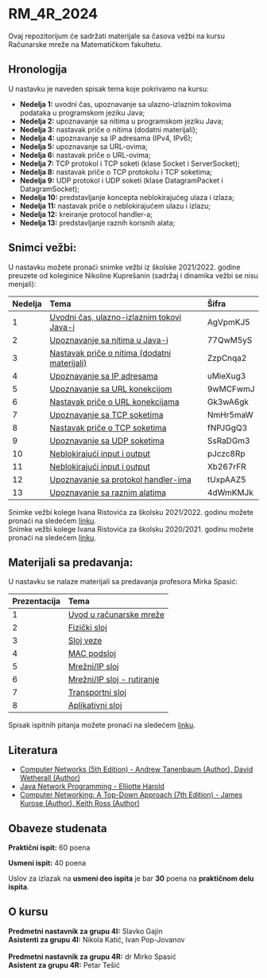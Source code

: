# RM_4R_2024
Ovaj repozitorijum će sadržati materijale sa časova vežbi na kursu Računarske mreže na Matematičkom fakultetu.

## Hronologija
U nastavku je naveden spisak tema koje pokrivamo na kursu:
- **Nedelja 1:** uvodni čas, upoznavanje sa ulazno-izlaznim tokovima podataka u programskom jeziku Java;
- **Nedelja 2:** upoznavanje sa nitima u programskom jeziku Java;
- **Nedelja 3:** nastavak priče o nitima (dodatni materijali);
- **Nedelja 4:** upoznavanje sa IP adresama (IPv4, IPv6);
- **Nedelja 5:** upoznavanje sa URL-ovima;
- **Nedelja 6:** nastavak priče o URL-ovima;
- **Nedelja 7:** TCP protokol i TCP soketi (klase Socket i ServerSocket);
- **Nedelja 8:** nastavak priče o TCP protokolu i TCP soketima;
- **Nedelja 9:** UDP protokol i UDP soketi (klase DatagramPacket i DatagramSocket);
- **Nedelja 10:** predstavljanje koncepta neblokirajućeg ulaza i izlaza;
- **Nedelja 11:** nastavak priče o neblokirajućem ulazu i izlazu; 
- **Nedelja 12:** kreiranje protocol handler-a;
- **Nedelja 13:** predstavljanje raznih korisnih alata;

## Snimci vežbi:

U nastavku možete pronaći snimke vežbi iz školske 2021/2022. godine preuzete od koleginice Nikoline Kuprešanin (sadržaj i dinamika vežbi se nisu menjali):

|Nedelja | Tema                                                                                                                      | Šifra |
|:--------|:--------------------------------------------------------------------------------------------------------------------------|:------|
| 1 | [Uvodni čas, ulazno-izlaznim tokovi Java-i](https://matf.webex.com/matf/ldr.php?RCID=72a6b98dc293891be837e92dc1417703)    | AgVpmKJ5 |
| 2 | [Upoznavanje sa nitima u Java-i](https://matf.webex.com/matf/ldr.php?RCID=8de650db3b83e1992bd2c0319c7623c5)               | 77QwM5yS |
| 3 | [Nastavak priče o nitima (dodatni materijali)](https://matf.webex.com/matf/ldr.php?RCID=f673a5c87a34bcbb4ab965e1b811ddbe) | ZzpCnqa2 |
| 4 | [Upoznavanje sa IP adresama](https://matf.webex.com/matf/ldr.php?RCID=eaf1b14e2e27e1ea430bc198f3193d2f)                   | uMieXug3 |
| 5 | [Upoznavanje sa URL konekcijom](https://matf.webex.com/matf/ldr.php?RCID=ce29073c9369e4f43acfd880d2c6f823)                | 9wMCFwmJ |
| 6 | [Nastavak priče o URL konekcijama](https://matf.webex.com/matf/ldr.php?RCID=c98b9f57efb9ccaa4668aa0b755d12f6)             | Gk3wA6gk |
| 7 | [Upoznavanje sa TCP soketima](https://matf.webex.com/matf/ldr.php?RCID=ad126305b6c51d4ba2d3a5fc00ccf767)                  | NmHr5maW |
| 8 | [Nastavak priče o TCP soketima](https://matf.webex.com/matf/ldr.php?RCID=507e5913970619b5cf0d7d53e4359f9e)                | fNPJGgQ3 |
| 9 | [Upoznavanje sa UDP soketima](https://matf.webex.com/matf/ldr.php?RCID=340e97a10b26f93bec061fb6e4f268fe)                  | SsRaDGm3 |
| 10 | [Neblokirajući input i output](https://matf.webex.com/matf/ldr.php?RCID=553a3aea5f22f0c4cb867f3d42a565aa)                 | pJczc8Rp |
| 11 | [Neblokirajući input i output](https://matf.webex.com/matf/ldr.php?RCID=08d8cff3b46fdb9899922dcfc397e877)                 | Xb267rFR |
| 12 | [Upoznavanje sa protokol handler-ima](https://matf.webex.com/matf/ldr.php?RCID=3cf5895639475bba9d014e0cade693f2)          | tUxpAAZ5 |
| 13 | [Upoznavanje sa raznim alatima](https://matf.webex.com/matf/ldr.php?RCID=0c03cfc3e4f0f38c109281499a056a66)                | 4dWmKMJk |

Snimke vežbi kolege Ivana Ristovića za školsku 2021/2022. godinu možete pronaći na sledećem [linku](https://www.youtube.com/playlist?list=PLOGAKiQpHThNuKZi77U8JBozbNkyZ_Ag1).  
Snimke vežbi kolege Ivana Ristovića za školsku 2020/2021. godinu možete pronaći na sledećem [linku](https://www.youtube.com/playlist?list=PLOGAKiQpHThOSVg_b-ljnNppwy00z_6uR).
## Materijali sa predavanja:
U nastavku se nalaze materijali sa predavanja profesora Mirka Spasić:

| Prezentacija | Tema |
|:-------------|:------|
| 1            | [Uvod u računarske mreže](http://poincare.matf.bg.ac.rs/~mirko.spasic/mreze/01.Uvod.u.racunarske.mreze.pdf) |
| 2            | [Fizički sloj](http://poincare.matf.bg.ac.rs/~mirko.spasic/mreze/02.Fizicki.sloj.pdf) |
| 3            | [Sloj veze](http://poincare.matf.bg.ac.rs/~mirko.spasic/mreze/03.Sloj.veze.pdf) |
| 4            | [MAC podsloj](http://poincare.matf.bg.ac.rs/~mirko.spasic/mreze/04.Podsloj.MAC.pdf) |
| 5            | [Mrežni/IP sloj](http://poincare.matf.bg.ac.rs/~mirko.spasic/mreze/05.Mrezni.sloj.pdf) | 
| 6            | [Mrežni/IP sloj - rutiranje](http://poincare.matf.bg.ac.rs/~mirko.spasic/mreze/06.Mrezni.sloj.rutiranje.pdf)|
| 7            | [Transportni sloj](http://poincare.matf.bg.ac.rs/~mirko.spasic/mreze/07.Transportni.sloj.pdf) |
| 8            | [Aplikativni sloj](http://poincare.matf.bg.ac.rs/~mirko.spasic/mreze/08.Aplikativni.sloj.pdf)|

Spisak ispitnih pitanja možete pronaći na sledećem [linku](http://poincare.matf.bg.ac.rs/~aleksandar.kartelj/nastava/RM2022/pitanja.pdf).

## Literatura

- [Computer Networks (5th Edition) -  Andrew Tanenbaum (Author), David Wetherall (Author)](https://www.amazon.com/Computer-Networks-5th-Andrew-Tanenbaum/dp/0132126958)
- [Java Network Programming - Elliotte Harold](https://www.amazon.com/Network-Programming-Elliotte-Rusty-Harold/dp/1449357679)
- [Computer Networking: A Top-Down Approach (7th Edition) - James Kurose (Author), Keith Ross (Author)](https://www.amazon.com/Computer-Networking-Top-Down-Approach-7th/dp/0133594149)

## Obaveze studenata

**Praktični ispit:** 60 poena

**Usmeni ispit:** 40 poena

Uslov za izlazak na **usmeni deo ispita** je bar **30** poena na **praktičnom delu ispita**.


## O kursu

**Predmetni nastavnik za grupu 4I:** Slavko Gajin <br>
**Asistenti za grupu 4I:** Nikola Katić, Ivan Pop-Jovanov
<br> <br>
**Predmetni nastavnik za grupu 4R:** dr Mirko Spasić <br>
**Asistent za grupu 4R:** Petar Tešić
